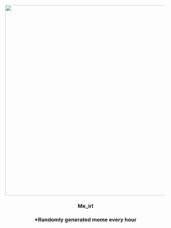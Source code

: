<p align="center">
        <img src="https://i.redd.it/rv40fg2o8oz81.jpg" width="600" height="600">
        </p>
        <h3 align="center">Me_irl</h3>
        <h3 align="center">*Randomly generated meme every hour</h3>
    
